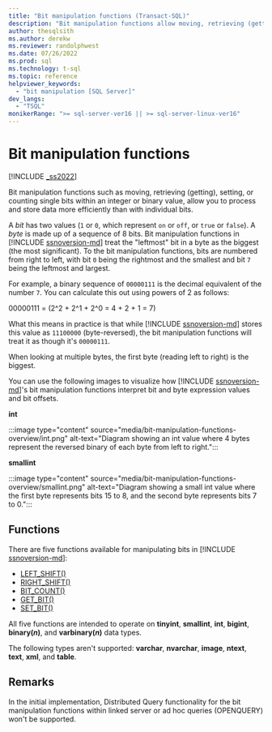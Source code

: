 ```yaml
---
title: "Bit manipulation functions (Transact-SQL)"
description: "Bit manipulation functions allow moving, retrieving (getting), setting, or counting single bits within an integer or binary value."
author: thesqlsith
ms.author: derekw
ms.reviewer: randolphwest
ms.date: 07/26/2022
ms.prod: sql
ms.technology: t-sql
ms.topic: reference
helpviewer_keywords:
  - "bit manipulation [SQL Server]"
dev_langs:
  - "TSQL"
monikerRange: ">= sql-server-ver16 || >= sql-server-linux-ver16"
---
```

# Bit manipulation functions

[!INCLUDE [_ss2022](../../includes/applies-to-version/_ss2022.md)]

Bit manipulation functions such as moving, retrieving (getting), setting, or counting single bits within an integer or binary value, allow you to process and store data more efficiently than with individual bits.

A *bit* has two values (`1` or `0`, which represent `on` or `off`, or `true` or `false`). A *byte* is made up of a sequence of 8 bits. Bit manipulation functions in [!INCLUDE [ssnoversion-md](../../includes/ssnoversion-md.md)] treat the "leftmost" bit in a byte as the biggest (the most significant). To the bit manipulation functions, bits are numbered from right to left, with bit `0` being the rightmost and the smallest and bit `7` being the leftmost and largest.

For example, a binary sequence of `00000111` is the decimal equivalent of the number `7`. You can calculate this out using powers of 2 as follows:

00000111 = (2^2 + 2^1 + 2^0 = 4 + 2 + 1 = 7)

What this means in practice is that while [!INCLUDE [ssnoversion-md](../../includes/ssnoversion-md.md)] stores this value as `11100000` (byte-reversed), the bit manipulation functions will treat it as though it's `00000111`.

When looking at multiple bytes, the first byte (reading left to right) is the biggest.

You can use the following images to visualize how [!INCLUDE [ssnoversion-md](../../includes/ssnoversion-md.md)]'s bit manipulation functions interpret bit and byte expression values and bit offsets.

**int**

:::image type="content" source="media/bit-manipulation-functions-overview/int.png" alt-text="Diagram showing an int value where 4 bytes represent the reversed binary of each byte from left to right.":::

**smallint**

:::image type="content" source="media/bit-manipulation-functions-overview/smallint.png" alt-text="Diagram showing a small int value where the first byte represents bits 15 to 8, and the second byte represents bits 7 to 0.":::

## Functions

There are five functions available for manipulating bits in [!INCLUDE [ssnoversion-md](../../includes/ssnoversion-md.md)]:

- [LEFT_SHIFT()](left-shift-transact-sql.md)
- [RIGHT_SHIFT()](right-shift-transact-sql.md)
- [BIT_COUNT()](bit-count-transact-sql.md)
- [GET_BIT()](get-bit-transact-sql.md)
- [SET_BIT()](set-bit-transact-sql.md)

All five functions are intended to operate on **tinyint**, **smallint**, **int**, **bigint**, **binary(*n*)**, and **varbinary(*n*)** data types.

The following types aren't supported: **varchar**, **nvarchar**, **image**, **ntext**, **text**, **xml**, and **table**.

## Remarks

In the initial implementation, Distributed Query functionality for the bit manipulation functions within linked server or ad hoc queries (OPENQUERY) won't be supported.

